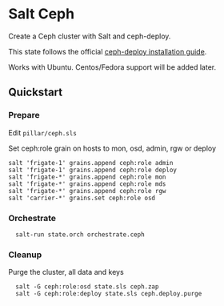 # Salt Ceph

Create a Ceph cluster with Salt and ceph-deploy.

This state follows the official [ceph-deploy installation guide](https://docs.ceph.com/docs/nautilus/start/).

Works with Ubuntu. Centos/Fedora support will be added later.

## Quickstart

### Prepare

Edit `pillar/ceph.sls`

Set ceph:role grain on hosts to mon, osd, admin, rgw or deploy
```
salt 'frigate-1' grains.append ceph:role admin
salt 'frigate-1' grains.append ceph:role deploy
salt 'frigate-*' grains.append ceph:role mon
salt 'frigate-*' grains.append ceph:role mds
salt 'frigate-*' grains.append ceph:role rgw
salt 'carrier-*' grains.set ceph:role osd
```

### Orchestrate
```
  salt-run state.orch orchestrate.ceph
```

### Cleanup
Purge the cluster, all data and keys
```
  salt -G ceph:role:osd state.sls ceph.zap
  salt -G ceph:role:deploy state.sls ceph.deploy.purge
```
